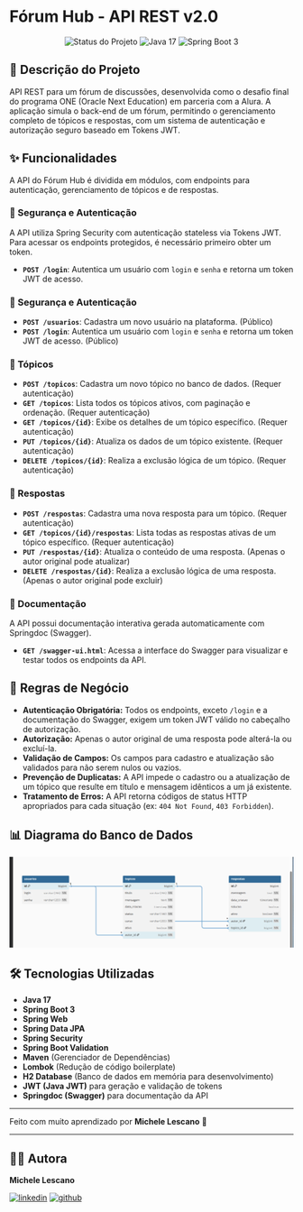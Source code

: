 # Fórum Hub - API REST v2.0

<p align="center">
  <img src="https://img.shields.io/badge/Status-Concluído-brightgreen" alt="Status do Projeto">
  <img src="https://img.shields.io/badge/Java-17-blue" alt="Java 17">
  <img src="https://img.shields.io/badge/Spring_Boot-3-green" alt="Spring Boot 3">
</p>

## 📖 Descrição do Projeto

API REST para um fórum de discussões, desenvolvida como o desafio final do programa ONE (Oracle Next Education) em parceria com a Alura. A aplicação simula o back-end de um fórum, permitindo o gerenciamento completo de tópicos e respostas, com um sistema de autenticação e autorização seguro baseado em Tokens JWT.

## ✨ Funcionalidades

A API do Fórum Hub é dividida em módulos, com endpoints para autenticação, gerenciamento de tópicos e de respostas.

### 🔐 Segurança e Autenticação
A API utiliza Spring Security com autenticação stateless via Tokens JWT. Para acessar os endpoints protegidos, é necessário primeiro obter um token.

* **`POST /login`**: Autentica um usuário com `login` e `senha` e retorna um token JWT de acesso.

### 🔐 Segurança e Autenticação
* **`POST /usuarios`**: Cadastra um novo usuário na plataforma. (Público)
* **`POST /login`**: Autentica um usuário com `login` e `senha` e retorna um token JWT de acesso. (Público)

### 📝 Tópicos
* **`POST /topicos`**: Cadastra um novo tópico no banco de dados. (Requer autenticação)
* **`GET /topicos`**: Lista todos os tópicos ativos, com paginação e ordenação. (Requer autenticação)
* **`GET /topicos/{id}`**: Exibe os detalhes de um tópico específico. (Requer autenticação)
* **`PUT /topicos/{id}`**: Atualiza os dados de um tópico existente. (Requer autenticação)
* **`DELETE /topicos/{id}`**: Realiza a exclusão lógica de um tópico. (Requer autenticação)

### 💬 Respostas
* **`POST /respostas`**: Cadastra uma nova resposta para um tópico. (Requer autenticação)
* **`GET /topicos/{id}/respostas`**: Lista todas as respostas ativas de um tópico específico. (Requer autenticação)
* **`PUT /respostas/{id}`**: Atualiza o conteúdo de uma resposta. (Apenas o autor original pode atualizar)
* **`DELETE /respostas/{id}`**: Realiza a exclusão lógica de uma resposta. (Apenas o autor original pode excluir)

### 📜 Documentação
A API possui documentação interativa gerada automaticamente com Springdoc (Swagger).

* **`GET /swagger-ui.html`**: Acessa a interface do Swagger para visualizar e testar todos os endpoints da API.

## 💼 Regras de Negócio
- **Autenticação Obrigatória:** Todos os endpoints, exceto `/login` e a documentação do Swagger, exigem um token JWT válido no cabeçalho de autorização.
- **Autorização:** Apenas o autor original de uma resposta pode alterá-la ou excluí-la.
- **Validação de Campos:** Os campos para cadastro e atualização são validados para não serem nulos ou vazios.
- **Prevenção de Duplicatas:** A API impede o cadastro ou a atualização de um tópico que resulte em título e mensagem idênticos a um já existente.
- **Tratamento de Erros:** A API retorna códigos de status HTTP apropriados para cada situação (ex: `404 Not Found`, `403 Forbidden`).

## 📊 Diagrama do Banco de Dados


![Diagrama do Banco de Dados](docs/diagrama1.png)


## 🛠️ Tecnologias Utilizadas

-   **Java 17**
-   **Spring Boot 3**
-   **Spring Web**
-   **Spring Data JPA**
-   **Spring Security**
-   **Spring Boot Validation**
-   **Maven** (Gerenciador de Dependências)
-   **Lombok** (Redução de código boilerplate)
-   **H2 Database** (Banco de dados em memória para desenvolvimento)
-   **JWT (Java JWT)** para geração e validação de tokens
-   **Springdoc (Swagger)** para documentação da API

---

Feito com muito aprendizado por **Michele Lescano** 👋

---
## 👩‍💻 Autora

**Michele Lescano**


[![linkedin](https://img.shields.io/badge/linkedin-0A66C2?style=for-the-badge&logo=linkedin&logoColor=white)](https://www.linkedin.com/in/michele-lescano-dev/)
[![github](https://img.shields.io/badge/github-181717?style=for-the-badge&logo=github&logoColor=white)](https://github.com/MicheleLescano/)